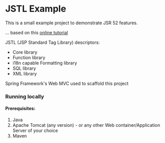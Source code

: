 # JSTL Example

This is a small example project to demonstrate JSR 52 features.

... based on this [online tutorial](http://www.apekshit.com/JSTL-Tutorial-for-beginners-with-Example/c/26)

JSTL (JSP Standard Tag Library) descriptors:

- Core library
- Function library
- i18n capable Formatting library
- SQL library
- XML library

Spring Framework's Web MVC used to scaffold this project


### Running locally

#### Prerequisites:

1. Java
2. Apache Tomcat (any version) - or any other Web container/Application Server of your choice
3. Maven
